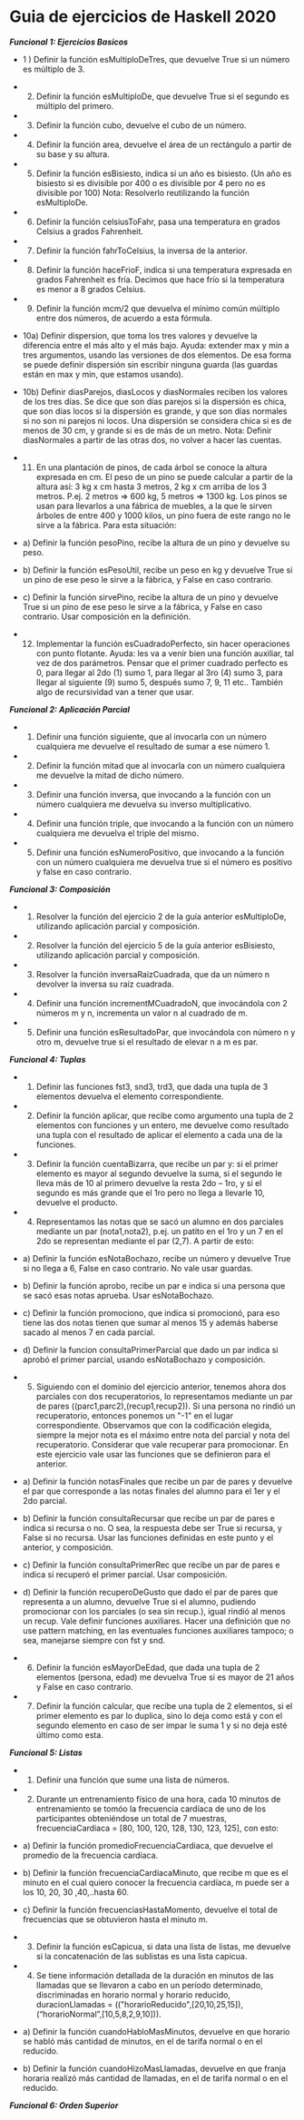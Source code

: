 # Guia de ejercicios de Haskell 2020 #

**_Funcional 1: Ejercicios Basicos_**

- 1 ) Definir la función esMultiploDeTres, que devuelve True si un número es múltiplo de 3.

- 2) Definir la función esMultiploDe, que devuelve True si el segundo es múltiplo del primero.

- 3) Definir la función cubo, devuelve el cubo de un número.

- 4) Definir la función area, devuelve el área de un rectángulo a partir de su base y su altura.

- 5) Definir la función esBisiesto, indica si un año es bisiesto. (Un año es bisiesto si es divisible por 400 o es divisible por 4 pero no es divisible por 100) Nota: Resolverlo reutilizando la función esMultiploDe.

- 6) Definir la función celsiusToFahr, pasa una temperatura en grados Celsius a grados Fahrenheit.

- 7) Definir la función fahrToCelsius, la inversa de la anterior.

- 8) Definir la función haceFrioF, indica si una temperatura expresada en grados Fahrenheit es fría. Decimos que hace frío si la temperatura es menor a 8 grados Celsius. 

- 9) Definir la función mcm/2 que devuelva el mínimo común múltiplo entre dos números, de acuerdo a esta fórmula.

- 10a) Definir dispersion, que toma los tres valores y devuelve la diferencia entre el más alto y el más bajo. Ayuda: extender max y min a tres argumentos, usando las versiones de dos elementos. De esa forma se puede definir dispersión sin escribir ninguna guarda (las guardas están en max y min, que estamos usando). 

- 10b) Definir diasParejos, diasLocos y diasNormales reciben los valores de los tres días. Se dice que son días parejos si la dispersión es chica, que son días locos si la dispersión es grande, y que son días normales si no son ni parejos ni locos. Una dispersión se considera chica si es de menos de 30 cm, y grande si es de más de un metro. 
Nota: Definir diasNormales a partir de las otras dos, no volver a hacer las cuentas. 

- 11) En una plantación de pinos, de cada árbol se conoce la altura expresada en cm. El peso de un pino se puede calcular a partir de la altura así: 3 kg x cm hasta 3 metros, 2 kg x cm arriba de los 3 metros. P.ej. 2 metros ⇒  600 kg, 5 metros ⇒  1300 kg. 
Los pinos se usan para llevarlos a una fábrica de muebles, a la que le sirven árboles de entre 400 y 1000 kilos, un pino fuera de este rango no le sirve a la fábrica. Para esta situación: 
 - a) Definir la función pesoPino, recibe la altura de un pino y devuelve su peso. 
 - b) Definir la función esPesoUtil, recibe un peso en kg y devuelve True si un pino de ese peso le sirve a la fábrica, y False en caso contrario. 
 - c) Definir la función sirvePino, recibe la altura de un pino y devuelve True si un pino de ese peso le sirve a la fábrica, y False en caso contrario. Usar composición en la definición. 

- 12) Implementar la función esCuadradoPerfecto, sin hacer operaciones con punto flotante. Ayuda: les va a venir bien una función auxiliar, tal vez de dos parámetros. Pensar que el primer cuadrado perfecto es 0, para llegar al 2do (1) sumo 1, para llegar al 3ro (4) sumo 3, para llegar al siguiente (9) sumo 5, después sumo 7, 9, 11 etc.. También algo de recursividad van a tener que usar. 

**_Funcional 2: Aplicación Parcial_**

- 1) Definir una función siguiente, que al invocarla con un número cualquiera me devuelve el resultado de sumar a ese número 1.

- 2) Definir la función mitad que al invocarla con un número cualquiera me devuelve la mitad de dicho número.

- 3) Definir una función inversa, que invocando a la función con un número cualquiera me devuelva su inverso multiplicativo.

- 4) Definir una función triple, que invocando a la función con un número cualquiera me devuelva el triple del mismo.

- 5) Definir una función esNumeroPositivo, que invocando a la función con un número cualquiera me devuelva true si el número es positivo y false en caso contrario.

**_Funcional 3: Composición_**

- 1) Resolver la función del ejercicio 2 de la guía anterior esMultiploDe, utilizando aplicación parcial y composición.

- 2) Resolver la función del ejercicio 5 de la guía anterior esBisiesto, utilizando aplicación parcial y composición.

- 3) Resolver la función inversaRaizCuadrada, que da un número n devolver la inversa su raíz cuadrada.

- 4) Definir una función incrementMCuadradoN, que invocándola con 2 números m y n, incrementa un valor n al cuadrado de m.

- 5) Definir una función esResultadoPar, que invocándola con número n y otro m, devuelve true si el resultado de elevar n a m es par.

**_Funcional 4: Tuplas_**

- 1) Definir las funciones fst3, snd3, trd3, que dada una tupla de 3 elementos devuelva el elemento correspondiente.

- 2) Definir la función aplicar, que recibe como argumento una tupla de 2 elementos con funciones y un entero, me devuelve como resultado una tupla con el resultado de aplicar el elemento a cada una de la funciones.

- 3) Definir la función cuentaBizarra, que recibe un par y: si el primer elemento es mayor al segundo devuelve la suma, si el segundo le lleva más de 10 al primero devuelve la resta 2do – 1ro, y si el segundo es más grande que el 1ro pero no llega a llevarle 10, devuelve el producto.

- 4) Representamos las notas que se sacó un alumno en dos parciales mediante un par (nota1,nota2), p.ej. un patito en el 1ro y un 7 en el 2do se representan mediante el par (2,7). 
A partir de esto: 
 - a) Definir la función esNotaBochazo, recibe un número y devuelve True si no llega a 6, False en caso contrario. No vale usar guardas. 
 - b) Definir la función aprobo, recibe un par e indica si una persona que se sacó esas notas aprueba. Usar esNotaBochazo. 
 - c) Definir la función promociono, que indica si promocionó, para eso tiene las dos notas tienen que sumar al menos 15 y además haberse sacado al menos 7 en cada parcial. 
 - d) Definir la funcion consultaPrimerParcial que dado un par indica si aprobó el primer parcial, usando esNotaBochazo y composición.

- 5) Siguiendo con el dominio del ejercicio anterior, tenemos ahora dos parciales con dos recuperatorios, lo representamos mediante un par de pares ((parc1,parc2),(recup1,recup2)). 
Si una persona no rindió un recuperatorio, entonces ponemos un "-1" en el lugar correspondiente. 
Observamos que con la codificación elegida, siempre la mejor nota es el máximo entre nota del parcial y nota del recuperatorio. 
Considerar que vale recuperar para promocionar. En este ejercicio vale usar las funciones que se definieron para el anterior. 
 - a) Definir la función notasFinales que recibe un par de pares y devuelve el par que corresponde a las notas finales del alumno para el 1er y el 2do parcial.
 - b) Definir la función consultaRecursar que recibe un par de pares e indica si recursa o no. O sea, la respuesta debe ser True si recursa, y False si no recursa. Usar las funciones definidas en este punto y el anterior, y composición. 
 - c) Definir la función consultaPrimerRec que recibe un par de pares e indica si recuperó el primer parcial. Usar composición.
 - d) Definir la función recuperoDeGusto que dado el par de pares que representa a un alumno, devuelve True si el alumno, pudiendo promocionar con los parciales (o sea sin recup.), igual rindió al menos un recup. Vale definir funciones auxiliares. Hacer una definición que no use pattern matching, en las eventuales funciones auxiliares tampoco; o sea, manejarse siempre con fst y snd.

- 6) Definir la función esMayorDeEdad, que dada una tupla de 2 elementos (persona, edad) me devuelva True si es mayor de 21 años y False en caso contrario.

- 7) Definir la función calcular, que recibe una tupla de 2 elementos, si el primer elemento es par lo duplica, sino lo deja como está y con el segundo elemento en caso de ser impar le suma 1 y si no deja esté último como esta. 

**_Funcional 5: Listas_** 

- 1) Definir una función que sume una lista de números.

- 2) Durante un entrenamiento físico de una hora, cada 10 minutos de entrenamiento se tomóo la frecuencia cardíaca de uno de los participantes obteniéndose un total de 7 muestras, frecuenciaCardiaca = [80, 100, 120, 128, 130, 123, 125], con esto:
 - a) Definir la función promedioFrecuenciaCardiaca, que devuelve el promedio de la frecuencia cardíaca. 
 - b) Definir la función frecuenciaCardiacaMinuto, que recibe m que es el minuto en el cual quiero conocer la frecuencia cardíaca, m puede ser a los 10, 20, 30 ,40,..hasta 60. 
 - c) Definir la función frecuenciasHastaMomento, devuelve el total de frecuencias que se obtuvieron hasta el minuto m.

- 3) Definir la función esCapicua, si data una lista de listas, me devuelve si la concatenación de las sublistas es una lista capicua.

- 4) Se tiene información detallada de la duración en minutos de las llamadas que se llevaron a cabo en un período determinado, discriminadas en horario normal y horario reducido, duracionLlamadas = (("horarioReducido",[20,10,25,15]),(“horarioNormal”,[10,5,8,2,9,10])). 
 - a) Definir la función cuandoHabloMasMinutos, devuelve en que horario se habló más cantidad de minutos, en el de tarifa normal o en el reducido.  
 - b) Definir la función cuandoHizoMasLlamadas, devuelve en que franja horaria realizó más cantidad de llamadas, en el de tarifa normal o en el reducido.

**_Funcional 6: Orden Superior_**

